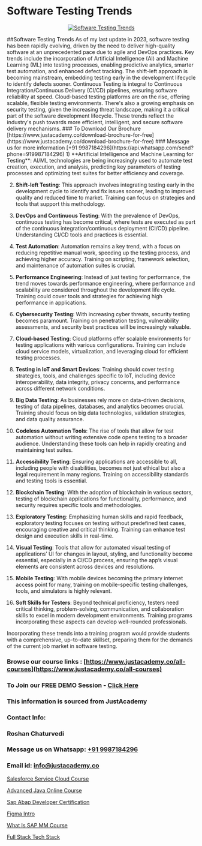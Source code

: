 # Software Testing Trends

<p align="center">
  <a href="https://justacademy.co/program-detail/software-testing">
    <img src="https://justacademy.co/storage2/program_images/1704700438.webp" alt="Software Testing Trends">
  </a>
</p>
##Software Testing Trends
As of my last update in 2023, software testing has been rapidly evolving, driven by the need to deliver high-quality software at an unprecedented pace due to agile and DevOps practices. Key trends include the incorporation of Artificial Intelligence (AI) and Machine Learning (ML) into testing processes, enabling predictive analytics, smarter test automation, and enhanced defect tracking. The shift-left approach is becoming mainstream, embedding testing early in the development lifecycle to identify defects sooner. Continuous Testing is integral to Continuous Integration/Continuous Delivery (CI/CD) pipelines, ensuring software reliability at speed. Cloud-based testing platforms are on the rise, offering scalable, flexible testing environments. There's also a growing emphasis on security testing, given the increasing threat landscape, making it a critical part of the software development lifecycle. These trends reflect the industry's push towards more efficient, intelligent, and secure software delivery mechanisms.
### To Download Our Brochure [https://www.justacademy.co/download-brochure-for-free](https://www.justacademy.co/download-brochure-for-free)
### Message us for more information [+91 9987184296](https://api.whatsapp.com/send?phone=919987184296)
1) **Artificial Intelligence and Machine Learning for Testing**: AI/ML technologies are being increasingly used to automate test creation, execution, and analysis, predicting key parameters of testing processes and optimizing test suites for better efficiency and coverage.

2) **Shift-left Testing**: This approach involves integrating testing early in the development cycle to identify and fix issues sooner, leading to improved quality and reduced time to market. Training can focus on strategies and tools that support this methodology.

3) **DevOps and Continuous Testing**: With the prevalence of DevOps, continuous testing has become critical, where tests are executed as part of the continuous integration/continuous deployment (CI/CD) pipeline. Understanding CI/CD tools and practices is essential.

4) **Test Automation**: Automation remains a key trend, with a focus on reducing repetitive manual work, speeding up the testing process, and achieving higher accuracy. Training on scripting, framework selection, and maintenance of automation suites is crucial.

5) **Performance Engineering**: Instead of just testing for performance, the trend moves towards performance engineering, where performance and scalability are considered throughout the development life cycle. Training could cover tools and strategies for achieving high performance in applications.

6) **Cybersecurity Testing**: With increasing cyber threats, security testing becomes paramount. Training on penetration testing, vulnerability assessments, and security best practices will be increasingly valuable.

7) **Cloud-based Testing**: Cloud platforms offer scalable environments for testing applications with various configurations. Training can include cloud service models, virtualization, and leveraging cloud for efficient testing processes.

8) **Testing in IoT and Smart Devices**: Training should cover testing strategies, tools, and challenges specific to IoT, including device interoperability, data integrity, privacy concerns, and performance across different network conditions.

9) **Big Data Testing**: As businesses rely more on data-driven decisions, testing of data pipelines, databases, and analytics becomes crucial. Training should focus on big data technologies, validation strategies, and data quality assurance.

10) **Codeless Automation Tools**: The rise of tools that allow for test automation without writing extensive code opens testing to a broader audience. Understanding these tools can help in rapidly creating and maintaining test suites.

11) **Accessibility Testing**: Ensuring applications are accessible to all, including people with disabilities, becomes not just ethical but also a legal requirement in many regions. Training on accessibility standards and testing tools is essential.

12) **Blockchain Testing**: With the adoption of blockchain in various sectors, testing of blockchain applications for functionality, performance, and security requires specific tools and methodologies.

13) **Exploratory Testing**: Emphasizing human skills and rapid feedback, exploratory testing focuses on testing without predefined test cases, encouraging creative and critical thinking. Training can enhance test design and execution skills in real-time.

14) **Visual Testing**: Tools that allow for automated visual testing of applications’ UI for changes in layout, styling, and functionality become essential, especially in a CI/CD process, ensuring the app’s visual elements are consistent across devices and resolutions.

15) **Mobile Testing**: With mobile devices becoming the primary internet access point for many, training on mobile-specific testing challenges, tools, and simulators is highly relevant.

16) **Soft Skills for Testers**: Beyond technical proficiency, testers need critical thinking, problem-solving, communication, and collaboration skills to excel in modern development environments. Training programs incorporating these aspects can develop well-rounded professionals.

Incorporating these trends into a training program would provide students with a comprehensive, up-to-date skillset, preparing them for the demands of the current job market in software testing.

### Browse our course links : [https://www.justacademy.co/all-courses](https://www.justacademy.co/all-courses) 
### To Join our FREE DEMO Session - [Click Here](https://www.justacademy.co/register-for-course-demo)


### This information is sourced from JustAcademy
### Contact Info:
### Roshan Chaturvedi
### Message us on Whatsapp: [+91 9987184296](https://api.whatsapp.com/send?phone=919987184296)
### Email id: [info@justacademy.co](mailto:info@justacademy.co)
                
[Salesforce Service Cloud Course](https://www.linkedin.com/pulse/salesforce-service-cloud-course-justacademy-thane-ktufc?trackingId=UOWZJKnHLrrTn3KfcA8IGA%3D%3D&lipi=urn%3Ali%3Apage%3Ad_flagship3_company_admin%3B5LFFxHfxSIO4W925HATEJA%3D%3D)

[Advanced Java Online Course](https://www.linkedin.com/pulse/advanced-java-online-course-justacademy-ahmedabad-eup9c?trackingId=bdc1I%2FKOf5NhqaDQ4faKSg%3D%3D&lipi=urn%3Ali%3Apage%3Ad_flagship3_company_admin%3BG0jd%2Fn72TAC0suNcPZMgHQ%3D%3D)

[Sap Abap Developer Certification](https://medium.com/@shivamja27/sap-abap-developer-certification-c8c845a460c0)

[Figma Intro](https://medium.com/@negishivu99/figma-intro-5383a2362660)

[What Is SAP MM Course](https://justacademyin.github.io/Articles/What-Is-SAP-MM-Course)

[Full Stack Tech Stack](https://justacademyin.github.io/justacademy/full-stack-tech-stack)

